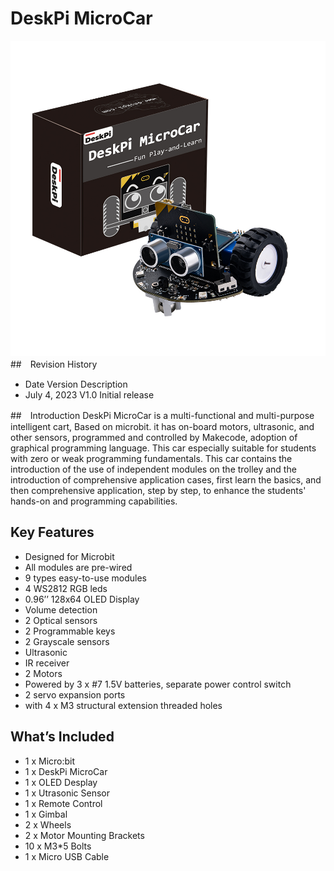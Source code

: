 # DeskPi MicroCar 
![MicroCar](./DP-0021-01.jpg)
##　Revision History
* Date	Version	Description
* July 4, 2023	V1.0	Initial release
		
##　Introduction
DeskPi MicroCar is a multi-functional and multi-purpose intelligent cart, Based on microbit. 
it has on-board motors, ultrasonic, and other sensors, programmed and controlled by Makecode, adoption of graphical programming language. This car especially suitable for students with zero or weak programming fundamentals. This car contains the introduction of the use of independent modules on the trolley and the introduction of comprehensive application cases, first learn the basics, and then comprehensive application, step by step, to enhance the students' hands-on and programming capabilities.

## Key Features
* Designed for Microbit
* All modules are pre-wired
* 9 types easy-to-use modules
* 4 WS2812 RGB leds
* 0.96’’ 128x64 OLED Display
* Volume detection
* 2 Optical sensors
* 2 Programmable keys
* 2 Grayscale sensors
* Ultrasonic
* IR receiver
* 2 Motors
* Powered by 3 x #7 1.5V batteries, separate power control switch
* 2 servo expansion ports
* with 4 x M3 structural extension threaded holes

## What’s Included
* 1 x Micro:bit
* 1 x DeskPi MicroCar
* 1 x OLED Desplay
* 1 x Utrasonic Sensor
* 1 x Remote Control
* 1 x Gimbal
* 2 x Wheels
* 2 x Motor Mounting Brackets
* 10 x M3*5 Bolts
* 1 x Micro USB Cable
